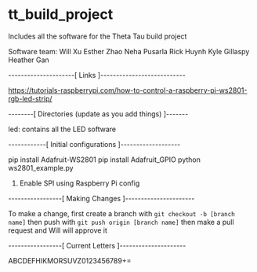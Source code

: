# tt_build_project
Includes all the software for the Theta Tau build project

Software team:
Will Xu
Esther Zhao
Neha Pusarla
Rick Huynh
Kyle Gillaspy
Heather Gan

---------------------[ Links ]---------------------------

https://tutorials-raspberrypi.com/how-to-control-a-raspberry-pi-ws2801-rgb-led-strip/

--------[ Directories (update as you add things) ]-------

led: contains all the LED software

------------[ Initial configurations ]-------------------

pip install Adafruit-WS2801
pip install Adafruit_GPIO
python ws2801_example.py

1. Enable SPI using Raspberry Pi config

-----------------[ Making Changes ]----------------------

To make a change, first create a branch with `git checkout -b [branch name]`
then push with `git push origin [branch name]`
then make a pull request and Will will approve it

-----------------[ Current Letters ]---------------------

ABCDEFHIKMORSUVZ0123456789+=
